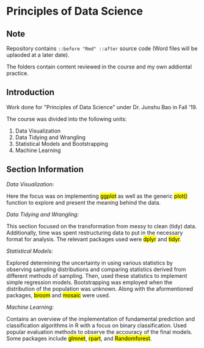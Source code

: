 # Principles of Data Science

## Note

Repository contains <code>::before "Rmd" ::after</code> source code (Word files will be uplaoded at a later date).

The folders contain content reviewed in the course and my own addiontal practice.

## Introduction

Work done for "Principles of Data Science" under Dr. Junshu Bao in Fall '19.

The course was divided into the following units:

1. Data Visualization
2. Data Tidying and Wrangling
3. Statistical Models and Bootstrapping
4. Machine Learning

## Section Information

_Data Visualization:_

Here the focus was on implementing <mark>ggplot</mark> as well as the generic <mark>plot()</mark>
function to explore and present the meaning behind the data.

_Data Tidying and Wrangling:_

This section focused on the transformation from messy to clean (tidy) data. Additionally,
time was spent restructuring data to put in the necessary format for analysis. The relevant packages
used were <mark>dplyr</mark> and <mark>tidyr</mark>.

_Statistical Models:_

Explored determining the uncertainty in using various statistics by observing sampling distributions and comparing statistics derived from different methods of sampling. Then, used these statistics to implement simple regression models. Bootstrapping was employed when the distribution of the population was unknown. Along with the aformentioned packages, <mark>broom</mark> and <mark>mosaic</mark> were used.

_Machine Learning:_

Contains an overview of the implementation of fundamental prediction and classification algorithms in R with a focus on binary classification. Used popular evaluation methods to observe the accouracy of the final models. Some packages include <mark>glmnet</mark>, <mark>rpart</mark>, and <mark>Randomforest</mark>.
